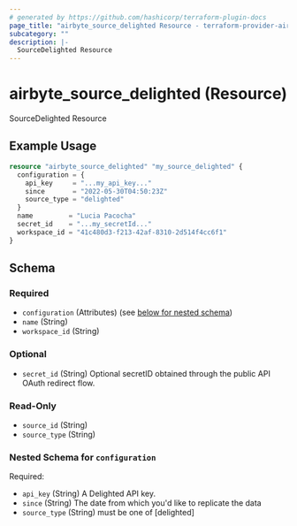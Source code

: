 ```yaml
---
# generated by https://github.com/hashicorp/terraform-plugin-docs
page_title: "airbyte_source_delighted Resource - terraform-provider-airbyte"
subcategory: ""
description: |-
  SourceDelighted Resource
---
```


# airbyte_source_delighted (Resource)

SourceDelighted Resource

## Example Usage

```terraform
resource "airbyte_source_delighted" "my_source_delighted" {
  configuration = {
    api_key     = "...my_api_key..."
    since       = "2022-05-30T04:50:23Z"
    source_type = "delighted"
  }
  name         = "Lucia Pacocha"
  secret_id    = "...my_secretId..."
  workspace_id = "41c480d3-f213-42af-8310-2d514f4cc6f1"
}
```

<!-- schema generated by tfplugindocs -->
## Schema

### Required

- `configuration` (Attributes) (see [below for nested schema](#nestedatt--configuration))
- `name` (String)
- `workspace_id` (String)

### Optional

- `secret_id` (String) Optional secretID obtained through the public API OAuth redirect flow.

### Read-Only

- `source_id` (String)
- `source_type` (String)

<a id="nestedatt--configuration"></a>
### Nested Schema for `configuration`

Required:

- `api_key` (String) A Delighted API key.
- `since` (String) The date from which you'd like to replicate the data
- `source_type` (String) must be one of [delighted]



